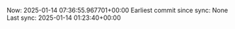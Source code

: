Now: 2025-01-14 07:36:55.967701+00:00 Earliest commit since sync: None Last sync: 2025-01-14 01:23:40+00:00
